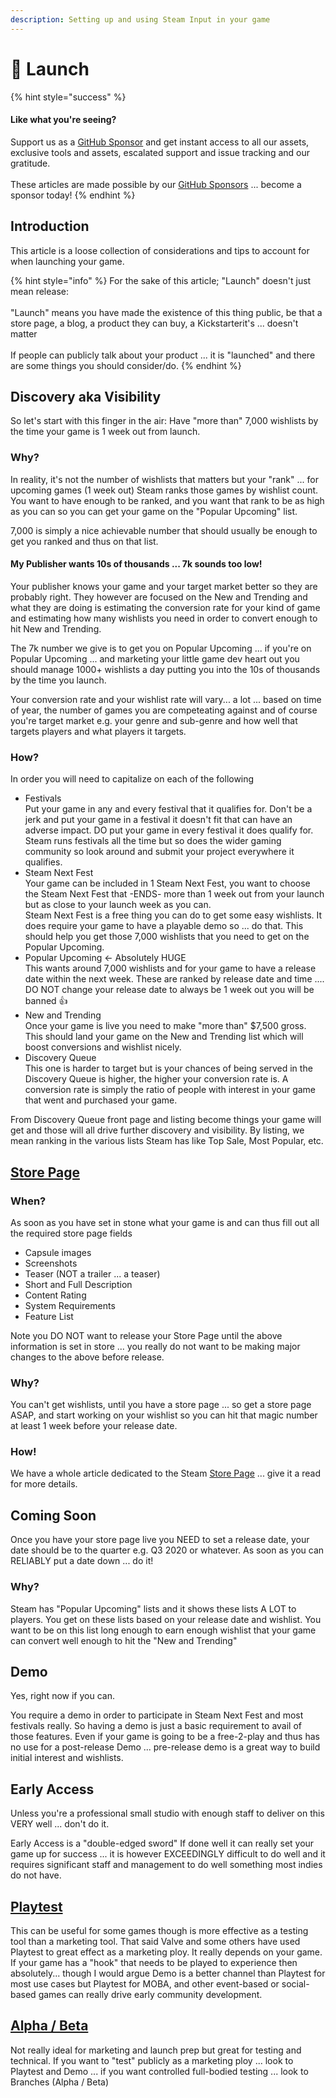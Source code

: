 ```yaml
---
description: Setting up and using Steam Input in your game
---
```


# 🚢 Launch

{% hint style="success" %}
#### Like what you're seeing?

Support us as a [GitHub Sponsor](../become-a-sponsor/) and get instant access to all our assets, exclusive tools and assets, escalated support and issue tracking and our gratitude.\
\
These articles are made possible by our [GitHub Sponsors](../become-a-sponsor/) ... become a sponsor today!
{% endhint %}

## Introduction

This article is a loose collection of considerations and tips to account for when launching your game.&#x20;

{% hint style="info" %}
For the sake of this article; "Launch" doesn't just mean release:\
\
"Launch" means you have made the existence of this thing public, be that a store page, a blog, a product they can buy, a Kickstarterit's ... doesn't matter\
\
If people can publicly talk about your product ... it is "launched" and there are some things you should consider/do.
{% endhint %}

## Discovery aka Visibility

So let's start with this finger in the air: Have "more than" 7,000 wishlists by the time your game is 1 week out from launch.

### Why?

In reality, it's not the number of wishlists that matters but your "rank" ... for upcoming games (1 week out) Steam ranks those games by wishlist count. You want to have enough to be ranked, and you want that rank to be as high as you can so you can get your game on the "Popular Upcoming" list.

7,000 is simply a nice achievable number that should usually be enough to get you ranked and thus on that list.

#### My Publisher wants 10s of thousands ... 7k sounds too low!

Your publisher knows your game and your target market better so they are probably right. They however are focused on the New and Trending and what they are doing is estimating the conversion rate for your kind of game and estimating how many wishlists you need in order to convert enough to hit New and Trending.

The 7k number we give is to get you on Popular Upcoming ... if you're on Popular Upcoming ... and marketing your little game dev heart out you should manage 1000+ wishlists a day putting you into the 10s of thousands by the time you launch.

Your conversion rate and your wishlist rate will vary... a lot ... based on time of year, the number of games you are competeating against and of course you're target market e.g. your genre and sub-genre and how well that targets players and what players it targets.

### How?

In order you will need to capitalize on each of the following

* Festivals\
  Put your game in any and every festival that it qualifies for. Don't be a jerk and put your game in a festival it doesn't fit that can have an adverse impact. DO put your game in every festival it does qualify for. Steam runs festivals all the time but so does the wider gaming community so look around and submit your project everywhere it qualifies.
* Steam Next Fest\
  Your game can be included in 1 Steam Next Fest, you want to choose the Steam Next Fest that -ENDS- more than 1 week out from your launch but as close to your launch week as you can. \
  Steam Next Fest is a free thing you can do to get some easy wishlists. It does require your game to have a playable demo so ... do that. This should help you get those 7,000 wishlists that you need to get on the Popular Upcoming.
* Popular Upcoming <- Absolutely HUGE\
  This wants around 7,000 wishlists and for your game to have a release date within the next week. These are ranked by release date and time .... DO NOT change your release date to always be 1 week out you will be banned :thumbsup:
* New and Trending\
  Once your game is live you need to make "more than" $7,500 gross. This should land your game on the New and Trending list which will boost conversions and wishlist nicely.
* Discovery Queue\
  This one is harder to target but is your chances of being served in the Discovery Queue is higher, the higher your conversion rate is. A conversion rate is simply the ratio of people with interest in your game that went and purchased your game.

From Discovery Queue front page and listing become things your game will get and those will all drive further discovery and visibility. By listing, we mean ranking in the various lists Steam has like Top Sale, Most Popular, etc.

## [Store Page](../company/steam/store-page.md)

### When?

As soon as you have set in stone what your game is and can thus fill out all the required store page fields

* Capsule images
* Screenshots
* Teaser (NOT a trailer ... a teaser)
* Short and Full Description
* Content Rating
* System Requirements
* Feature List

Note you DO NOT want to release your Store Page until the above information is set in store ... you really do not want to be making major changes to the above before release.

### Why?

You can't get wishlists, until you have a store page ... so get a store page ASAP, and start working on your wishlist so you can hit that magic number at least 1 week before your release date.

### How!

We have a whole article dedicated to the Steam [Store Page](../company/steam/store-page.md) ... give it a read for more details.

## Coming Soon

Once you have your store page live you NEED to set a release date, your date should be to the quarter e.g. Q3 2020 or whatever.  As soon as you can RELIABLY put a date down ... do it!

### Why?

Steam has "Popular Upcoming" lists and it shows these lists A LOT to players. You get on these lists based on your release date and wishlist. You want to be on this list long enough to earn enough wishlist that your game can convert well enough to hit the "New and Trending"&#x20;

## Demo

Yes, right now if you can.

You require a demo in order to participate in Steam Next Fest and most festivals really. So having a demo is just a basic requirement to avail of those features. Even if your game is going to be a free-2-play and thus has no use for a post-release Demo ... pre-release demo is a great way to build initial interest and wishlists.

## Early Access

Unless you're a professional small studio with enough staff to deliver on this VERY well ... don't do it.

Early Access is a "double-edged sword" If done well it can really set your game up for success ... it is however EXCEEDINGLY difficult to do well and it requires significant staff and management to do well something most indies do not have.

## [Playtest](playtest.md)

This can be useful for some games though is more effective as a testing tool than a marketing tool. That said Valve and some others have used Playtest to great effect as a marketing ploy. It really depends on your game. If your game has a "hook" that needs to be played to experience then absolutely... though I would argue Demo is a better channel than Playtest for most use cases but Playtest for MOBA, and other event-based or social-based games can really drive early community development.

## [Alpha / Beta](branches.md)

Not really ideal for marketing and launch prep but great for testing and technical. If you want to "test" publicly as a marketing ploy ... look to Playtest and Demo ... if you want controlled full-bodied testing ... look to Branches (Alpha / Beta)
